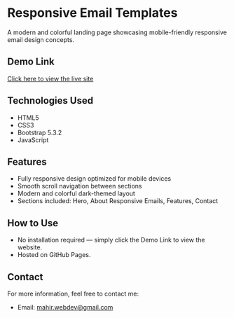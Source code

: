 # Responsive Email Templates

A modern and colorful landing page showcasing mobile-friendly responsive email design concepts.

## Demo Link

[Click here to view the live site](https://mahircorbeg.github.io/ResponsiveEmailTemplates/)

## Technologies Used

- HTML5
- CSS3
- Bootstrap 5.3.2
- JavaScript

## Features

- Fully responsive design optimized for mobile devices
- Smooth scroll navigation between sections
- Modern and colorful dark-themed layout
- Sections included: Hero, About Responsive Emails, Features, Contact

## How to Use

- No installation required — simply click the Demo Link to view the website.
- Hosted on GitHub Pages.

## Contact

For more information, feel free to contact me:
- Email: mahir.webdev@gmail.com
